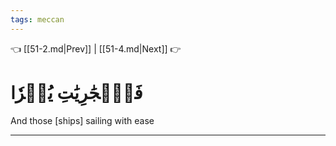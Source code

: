```yaml
---
tags: meccan
---
```


👈 [[51-2.md|Prev]] | [[51-4.md|Next]] 👉

# فَٱلۡجَٰرِيَٰتِ يُسۡرٗا

And those [ships] sailing with ease

---

